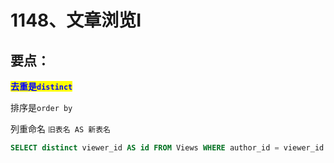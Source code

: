 # 1148、文章浏览Ⅰ

## 要点：

<mark style="color:blue;">**去重是**</mark><mark style="color:blue;">**`distinct`**</mark>

排序是`order by`

列重命名 `旧表名 AS 新表名`

```sql
SELECT distinct viewer_id AS id FROM Views WHERE author_id = viewer_id order by id
```
